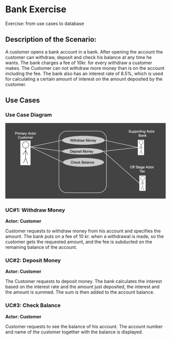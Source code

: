 # Bank Exercise
Exercise: from use cases to database

## Description of the Scenario:
  
A customer opens a bank account in a bank.
After opening the account the customer can withdraw, deposit and check his balance at any time he wants. The bank charges a fee of 10kr. for every withdraw a customer makes. The Customer can not withdraw more money than is on the account including the fee. The bank also has an interest rate of 8.5%, which is used for calculating a certain amount of interest on the amount deposited by the customer.

## Use Cases

### Use Case Diagram

![](https://github.com/Dat17i/09_bank_exercise/blob/master/src/Screen%20Shot%202018-03-21%20at%2020.59.29.png)

### UC#1: Withdraw Money
**Actor: Customer**    

Customer requests to withdraw money from his account and specifies the amount. 
The bank puts on a fee of 10 kr. when a withdrawal is made, so the customer gets the requested amount, and the fee is subducted on the remaining balance of the account. 

### UC#2: Deposit Money
**Actor: Customer**   

The Customer requests to deposit money. The bank calculates the interest based on the interest rate and the amount just deposited, the interest and the amount is summed. The sum is then added to the account balance.

### UC#3: Check Balance
**Actor: Customer**    

Customer requests to see the balance of his account. 
The account number and name of the customer together with the balance is displayed.



  
